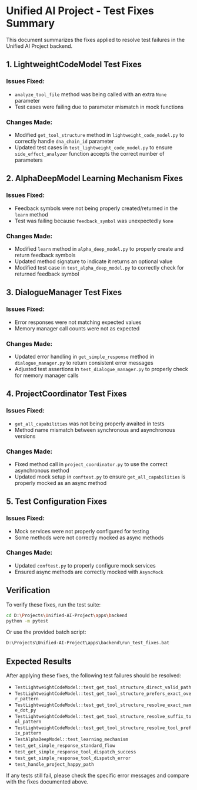 # Unified AI Project - Test Fixes Summary

This document summarizes the fixes applied to resolve test failures in the Unified AI Project backend.

## 1. LightweightCodeModel Test Fixes

### Issues Fixed:
- `analyze_tool_file` method was being called with an extra `None` parameter
- Test cases were failing due to parameter mismatch in mock functions

### Changes Made:
- Modified `get_tool_structure` method in `lightweight_code_model.py` to correctly handle `dna_chain_id` parameter
- Updated test cases in `test_lightweight_code_model.py` to ensure `side_effect_analyzer` function accepts the correct number of parameters

## 2. AlphaDeepModel Learning Mechanism Fixes

### Issues Fixed:
- Feedback symbols were not being properly created/returned in the `learn` method
- Test was failing because `feedback_symbol` was unexpectedly `None`

### Changes Made:
- Modified `learn` method in `alpha_deep_model.py` to properly create and return feedback symbols
- Updated method signature to indicate it returns an optional value
- Modified test case in `test_alpha_deep_model.py` to correctly check for returned feedback symbol

## 3. DialogueManager Test Fixes

### Issues Fixed:
- Error responses were not matching expected values
- Memory manager call counts were not as expected

### Changes Made:
- Updated error handling in `get_simple_response` method in `dialogue_manager.py` to return consistent error messages
- Adjusted test assertions in `test_dialogue_manager.py` to properly check for memory manager calls

## 4. ProjectCoordinator Test Fixes

### Issues Fixed:
- `get_all_capabilities` was not being properly awaited in tests
- Method name mismatch between synchronous and asynchronous versions

### Changes Made:
- Fixed method call in `project_coordinator.py` to use the correct asynchronous method
- Updated mock setup in `conftest.py` to ensure `get_all_capabilities` is properly mocked as an async method

## 5. Test Configuration Fixes

### Issues Fixed:
- Mock services were not properly configured for testing
- Some methods were not correctly mocked as async methods

### Changes Made:
- Updated `conftest.py` to properly configure mock services
- Ensured async methods are correctly mocked with `AsyncMock`

## Verification

To verify these fixes, run the test suite:

```bash
cd D:\Projects\Unified-AI-Project\apps\backend
python -m pytest
```

Or use the provided batch script:
```bash
D:\Projects\Unified-AI-Project\apps\backend\run_test_fixes.bat
```

## Expected Results

After applying these fixes, the following test failures should be resolved:
- `TestLightweightCodeModel::test_get_tool_structure_direct_valid_path`
- `TestLightweightCodeModel::test_get_tool_structure_prefers_exact_over_pattern`
- `TestLightweightCodeModel::test_get_tool_structure_resolve_exact_name_dot_py`
- `TestLightweightCodeModel::test_get_tool_structure_resolve_suffix_tool_pattern`
- `TestLightweightCodeModel::test_get_tool_structure_resolve_tool_prefix_pattern`
- `TestAlphaDeepModel::test_learning_mechanism`
- `test_get_simple_response_standard_flow`
- `test_get_simple_response_tool_dispatch_success`
- `test_get_simple_response_tool_dispatch_error`
- `test_handle_project_happy_path`

If any tests still fail, please check the specific error messages and compare with the fixes documented above.